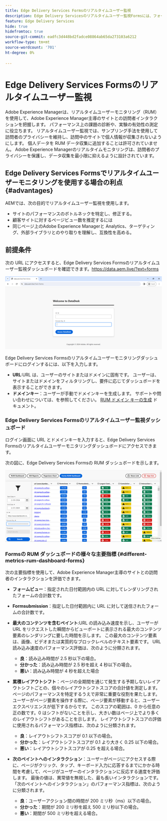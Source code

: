 ```yaml
---
title: Edge Delivery Services Formsのリアルタイムユーザー監視
description: Edge Delivery Servicesのリアルタイムユーザー監視Formsには、フォームに対するユーザー操作の継続的なトラッキングと分析が含まれます。
feature: Edge Delivery Services
hide: true
hidefromtoc: true
source-git-commit: eadfc3d448bd2fadce08864ab65da273103a6212
workflow-type: tm+mt
source-wordcount: '701'
ht-degree: 0%

---
```


# Edge Delivery Services Formsのリアルタイムユーザー監視

Adobe Experience Managerは、リアルタイムユーザーモニタリング（RUM）を使用して、Adobe Experience Manager主導のサイトとの訪問者インタラクションを把握します。 パフォーマンス上の課題の診断や、実験の有効性の測定に役立ちます。 リアルタイムユーザー監視では、サンプリング手法を使用して訪問者のプライバシーを維持し、訪問中のサイトで個人情報が収集されないようにします。 個人データを RUM データ収集に追加することは許可されていません。 Adobe Experience Managerのリアルタイムモニタリングは、訪問者のプライバシーを保護し、データ収集を最小限に抑えるように設計されています。

## Edge Delivery Services Formsでリアルタイムユーザーモニタリングを使用する場合の利点 {#advantages}

AEMでは、次の目的でリアルタイムユーザー監視を使用します。

* サイトのパフォーマンスのボトルネックを特定し、修正する。
* 顧客サイトに対するページビュー数を推定するには
* 同じページ上のAdobe Experience Managerと Analytics、ターゲティング、外部ライブラリとのやり取りを理解し、互換性を高める。

## 前提条件

次の URL にアクセスすると、Edge Delivery Services Formsのリアルタイムユーザー監視ダッシュボードを確認できます。https://data.aem.live/?ext=forms

![Edge Delivery Services Formsの RUM ログイン画面 ](/help/edge/assets/rum-login-screen.png)

Edge Delivery Services Formsのリアルタイムユーザーモニタリングダッシュボードにログインするには、以下を入力します。
* **URL**:URL は、ユーザーのサイトまたはドメインに固有です。 ユーザーは、サイトまたはドメインをフィルタリングし、要件に応じてダッシュボードを表示することができます。
* **ドメインキー**：ユーザーが手動でドメインキーを生成します。 サポートや問い合わせについては、を参照してください。 [RUM ドメイン キーの生成](https://aemcs-workspace.adobe.com/rum/generate-domain-key) ドキュメント。

### Edge Delivery Services Formsのリアルタイムユーザー監視ダッシュボード

ログイン画面に URL とドメインキーを入力すると、Edge Delivery Services Formsのリアルタイムユーザーモニタリングダッシュボードにアクセスできます。

次の図に、Edge Delivery Services Formsの RUM ダッシュボードを示します。

![RUM Forms ダッシュボード](/help/edge/assets/rum-forms-dashboard.png)

### Formsの RUM ダッシュボードの様々な主要指標 {#different-metrics-rum-dashboard-forms}

次の主要指標を使用して、Adobe Experience Manager主導のサイトとの訪問者のインタラクションを評価できます。

* **フォームビュー**：指定された日付範囲内の URL に対してレンダリングされたフォームの合計数です。
* **Formsubmission**：指定した日付範囲内に URL に対して送信されたフォームの合計数です。
* **最大のコンテンツを含むペイント**:URL の読み込み速度を示し、ユーザーが URL をリクエストした瞬間からビューポートに表示される最大のコンテンツ要素のレンダリングに要した時間を示します。 この最大のコンテンツ要素は、画像、ビデオまたは実質的なブロックレベルのテキスト要素です。 URL 読み込み速度のパフォーマンス評価は、次のように分類されます。
   * **良**：読み込み時間が 2.5 秒以下の場合。
   * **分かった**：読み込み時間が 2.5 秒を超え 4 秒以下の場合。
   * **悪い**：読み込み時間が 4 秒を超えた場合

* **累積レイアウトシフト**：ページの全期間を通じて発生する予期しないレイアウトシフトごとの、個々のレイアウトシフトスコアの合計値を測定します。 ページのパフォーマンスを特定するうえで非常に重要な役割を果たします。ユーザーがページ要素を操作する際に、ページ要素が移動すると、ユーザーエクスペリエンスが低下するからです。 このスコアの範囲は、0 から任意の正の数です。0 はシフトがないことを示し、大きい数はページ上でより多くのレイアウトシフトがあることを示します。 レイアウトシフトスコアの評価に使用されるパフォーマンス指標は、次のように分類されます。

   * **良**：レイアウトシフトスコアが 0.1 以下の場合。
   * **分かった**：レイアウトシフトスコアが 0.1 より大きく 0.25 以下の場合。
   * **悪い**：レイアウトシフトスコアが 0.25 を超える場合。

* **次のペイントへのインタラクション**：ユーザーがページにアクセスする際に、ページがクリック、タップ、キーボード入力に応答するまでにかかる時間を考慮して、ページがユーザーのインタラクションに反応する速度を評価します。 最後の値は、異常値を無視した、最も長いインタラクションです。 「次のペイントへのインタラクション」のパフォーマンス指標は、次のように分類されます。
   * **良**：ユーザーアクション間の時間が 200 ミリ秒（ms）以下の場合。
   * **分かった**：期間が 200 ミリ秒を超え 500 ミリ秒以下の場合。
   * **悪い**：期間が 500 ミリ秒を超える場合。

